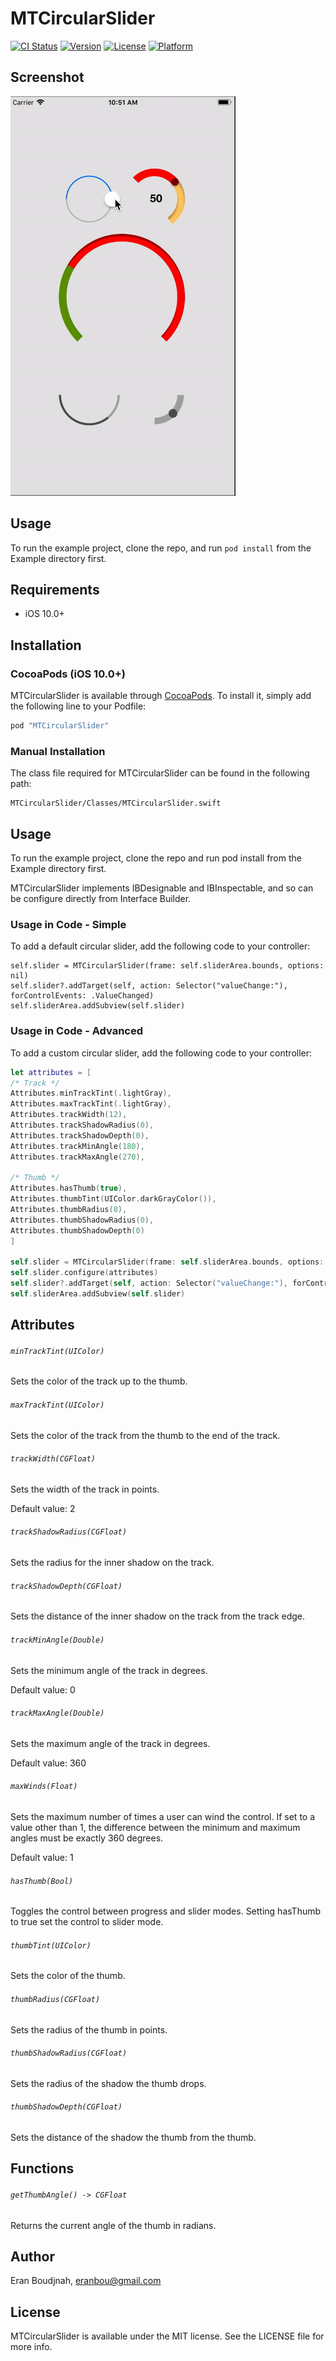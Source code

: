 # MTCircularSlider

[![CI Status](http://img.shields.io/travis/EranBoudjnah/MTCircularSlider.svg?style=flat)](https://travis-ci.org/EranBoudjnah/MTCircularSlider)
[![Version](https://img.shields.io/cocoapods/v/MTCircularSlider.svg?style=flat)](http://cocoapods.org/pods/MTCircularSlider)
[![License](https://img.shields.io/cocoapods/l/MTCircularSlider.svg?style=flat)](https://github.com/EranBoudjnah/MTCircularSlider/blob/master/LICENSE)
[![Platform](https://img.shields.io/cocoapods/p/MTCircularSlider.svg?style=flat)](https://developer.apple.com/swift/resources/)

## Screenshot

![Screenshot from Simulator](https://raw.githubusercontent.com/EranBoudjnah/MTCircularSlider/screenshots/screenshots/Simulator%20Screen%20Shot%2016%20Sep%202018.gif)

## Usage

To run the example project, clone the repo, and run `pod install` from the Example directory first.

## Requirements

- iOS 10.0+

## Installation

### CocoaPods (iOS 10.0+)

MTCircularSlider is available through [CocoaPods](http://cocoapods.org). To install
it, simply add the following line to your Podfile:

```ruby
pod "MTCircularSlider"
```

### Manual Installation

The class file required for MTCircularSlider can be found in the following path:

```
MTCircularSlider/Classes/MTCircularSlider.swift
```

## Usage

To run the example project, clone the repo and run pod install from the Example directory first.

MTCircularSlider implements IBDesignable and IBInspectable, and so can be configure directly from Interface Builder.


### Usage in Code - Simple

To add a default circular slider, add the following code to your controller:

```
self.slider = MTCircularSlider(frame: self.sliderArea.bounds, options: nil)
self.slider?.addTarget(self, action: Selector("valueChange:"), forControlEvents: .ValueChanged)
self.sliderArea.addSubview(self.slider)
```

### Usage in Code - Advanced

To add a custom circular slider, add the following code to your controller:

```swift
let attributes = [
/* Track */
Attributes.minTrackTint(.lightGray),
Attributes.maxTrackTint(.lightGray),
Attributes.trackWidth(12),
Attributes.trackShadowRadius(0),
Attributes.trackShadowDepth(0),
Attributes.trackMinAngle(180),
Attributes.trackMaxAngle(270),

/* Thumb */
Attributes.hasThumb(true),
Attributes.thumbTint(UIColor.darkGrayColor()),
Attributes.thumbRadius(8),
Attributes.thumbShadowRadius(0),
Attributes.thumbShadowDepth(0)
]

self.slider = MTCircularSlider(frame: self.sliderArea.bounds, options: nil)
self.slider.configure(attributes)
self.slider?.addTarget(self, action: Selector("valueChange:"), forControlEvents: .ValueChanged)
self.sliderArea.addSubview(self.slider)
```

## Attributes

###### ``minTrackTint(UIColor)``

Sets the color of the track up to the thumb.

###### ``maxTrackTint(UIColor)``

Sets the color of the track from the thumb to the end of the track.

###### ``trackWidth(CGFloat)``

Sets the width of the track in points.

Default value: 2

###### ``trackShadowRadius(CGFloat)``

Sets the radius for the inner shadow on the track.

###### ``trackShadowDepth(CGFloat)``

Sets the distance of the inner shadow on the track from the track edge.

###### ``trackMinAngle(Double)``

Sets the minimum angle of the track in degrees.

Default value: 0

###### ``trackMaxAngle(Double)``

Sets the maximum angle of the track in degrees.

Default value: 360

###### ``maxWinds(Float)``

Sets the maximum number of times a user can wind the control. If set to a value
other than 1, the difference between the minimum and maximum angles must be
exactly 360 degrees.

Default value: 1

###### ``hasThumb(Bool)``

Toggles the control between progress and slider modes. Setting hasThumb to true
set the control to slider mode.

###### ``thumbTint(UIColor)``

Sets the color of the thumb.

###### ``thumbRadius(CGFloat)``

Sets the radius of the thumb in points.

###### ``thumbShadowRadius(CGFloat)``

Sets the radius of the shadow the thumb drops.

###### ``thumbShadowDepth(CGFloat)``

Sets the distance of the shadow the thumb from the thumb.

## Functions

###### ``getThumbAngle() -> CGFloat``

Returns the current angle of the thumb in radians.


## Author

Eran Boudjnah, eranbou@gmail.com

## License

MTCircularSlider is available under the MIT license. See the LICENSE file for more info.
